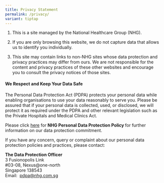 ```yaml
---
title: Privacy Statement
permalink: /privacy/
variant: tiptap
---
```

<ol data-tight="true" class="tight">
<li>
<p>This is a site managed by the National Healthcare Group (NHG).</p>
</li>
<li>
<p>If you are only browsing this website, we do not capture data that allows
us to identify you individually.</p>
</li>
<li>
<p>This site may contain links to non-NHG sites whose data protection and
privacy practices may differ from ours. We are not responsible for the
content and privacy practices of these other websites and encourage you
to consult the privacy notices of those sites.</p>
</li>
</ol>
<h4>We Respect and Keep Your Data Safe</h4>
<p>The Personal Data Protection Act (PDPA) protects your personal data while
enabling&nbsp;organisations&nbsp;to use your data reasonably to serve you.
Please be assured that if your personal data is collected, used, or disclosed,
we will protect it as required under the PDPA and other relevant legislation
such as the Private Hospitals and Medical Clinics Act.&nbsp;</p>
<p>Please click&nbsp;<a href="https://corp.nhg.com.sg/Documents/240508%20NHG%20Personal%20Data%20Protection%20Policy%20(Public%20Facing)%20v4.1.pdf" rel="noopener noreferrer nofollow" target="_blank">here</a><strong><a href="https://corp.nhg.com.sg/Documents/240508%20NHG%20Personal%20Data%20Protection%20Policy%20(Public%20Facing)%20v4.1.pdf" rel="noopener noreferrer nofollow" target="_blank">​</a></strong>&nbsp;for&nbsp;<strong>NHG Personal Data Protection&nbsp;Policy&nbsp;</strong>for&nbsp;further
information on our data protection commitment.</p>
<p>If you have any concern, query or complaint about our personal data protection
policies and practices, please contact:</p>
<p><strong>The Data Protection Officer<br></strong>3 Fusionopolis Link
<br>#03-08, Nexus@one-north
<br>Singapore 138543
<br>Email:&nbsp; <a href="mailto:pdpa@nhg.com.sg" rel="noopener noreferrer nofollow" target="_blank">pdpa@nhg.com.sg</a>
</p>